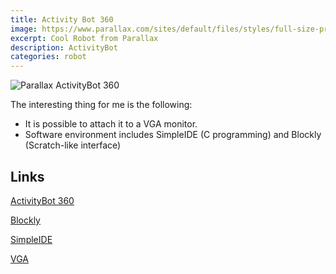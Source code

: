 ```yaml
---
title: Activity Bot 360
image: https://www.parallax.com/sites/default/files/styles/full-size-product/public/32600b.jpg?itok=0REinq3W
excerpt: Cool Robot from Parallax
description: ActivityBot 
categories: robot
---
```

![Parallax ActivityBot 360](https://www.parallax.com/sites/default/files/news/Upgrade-06.jpg)

The interesting thing for me is the following:

- It is possible to attach it to a VGA monitor.
- Software environment includes SimpleIDE (C programming) and Blockly (Scratch-like interface)


## Links
[ActivityBot 360](https://www.parallax.com/product/32600)

[Blockly](https://blockly.parallax.com/blockly/)

[SimpleIDE](https://learn.parallax.com/tutorials/language/propeller-c/propeller-c-set-simpleide)

[VGA](https://www.parallax.com/downloads/an004-gui-graphics-series-%E2%80%93-getting-started-vga-and-terminal-output)
